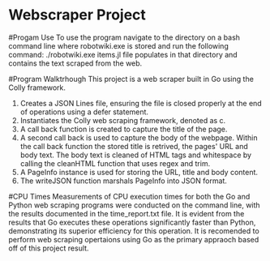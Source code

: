 # Webscraper Project
#Progam Use
To use the program navigate to the directory on a bash command line where robotwiki.exe is stored and run the following command:
./robotwiki.exe
items.jl file populates in that directory and contains the text scraped from the web.

#Program Walktrhough
This project is a web scraper built in Go using the Colly framework.

1. Creates a JSON Lines file, ensuring the file is closed properly at the end of operations using a defer statement.
2. Instantiates the Colly web scraping framework, denoted as c. 
3. A call back function is created to capture the title of the page.
4. A second call back is used to capture the body of the webpage. Within the call back function the stored title is retrived, the pages' URL and body text. The body text is cleaned of HTML tags and whitespace by calling the cleanHTML function that uses regex and trim.
5. A PageInfo instance is used for storing the URL, title and body content.
6. The writeJSON function marshals PageInfo into JSON format.

#CPU Times
Measurements of CPU execution times for both the Go and Python web scraping programs were conducted on the command line, with the results documented in the time_report.txt file. It is evident from the results that Go executes these operations significantly faster than Python, demonstrating its superior efficiency for this operation. It is recomended to perform web scraping opertaions using Go as the primary appraoch based off of this project result.
